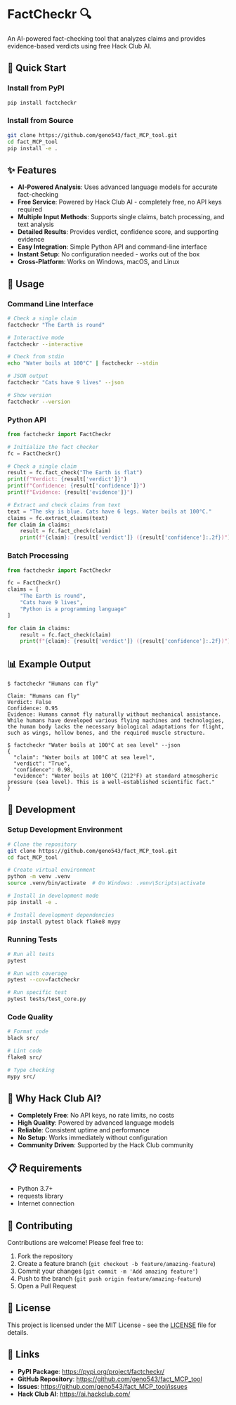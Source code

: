 # FactCheckr 🔍

An AI-powered fact-checking tool that analyzes claims and provides evidence-based verdicts using free Hack Club AI.

## 🚀 Quick Start

### Install from PyPI
```bash
pip install factcheckr
```

### Install from Source
```bash
git clone https://github.com/geno543/fact_MCP_tool.git
cd fact_MCP_tool
pip install -e .
```

## ✨ Features

- **AI-Powered Analysis**: Uses advanced language models for accurate fact-checking
- **Free Service**: Powered by Hack Club AI - completely free, no API keys required
- **Multiple Input Methods**: Supports single claims, batch processing, and text analysis
- **Detailed Results**: Provides verdict, confidence score, and supporting evidence
- **Easy Integration**: Simple Python API and command-line interface
- **Instant Setup**: No configuration needed - works out of the box
- **Cross-Platform**: Works on Windows, macOS, and Linux

## 📖 Usage

### Command Line Interface

```bash
# Check a single claim
factcheckr "The Earth is round"

# Interactive mode
factcheckr --interactive

# Check from stdin
echo "Water boils at 100°C" | factcheckr --stdin

# JSON output
factcheckr "Cats have 9 lives" --json

# Show version
factcheckr --version
```

### Python API

```python
from factcheckr import FactCheckr

# Initialize the fact checker
fc = FactCheckr()

# Check a single claim
result = fc.fact_check("The Earth is flat")
print(f"Verdict: {result['verdict']}")
print(f"Confidence: {result['confidence']}")
print(f"Evidence: {result['evidence']}")

# Extract and check claims from text
text = "The sky is blue. Cats have 6 legs. Water boils at 100°C."
claims = fc.extract_claims(text)
for claim in claims:
    result = fc.fact_check(claim)
    print(f"{claim}: {result['verdict']} ({result['confidence']:.2f})")
```

### Batch Processing

```python
from factcheckr import FactCheckr

fc = FactCheckr()
claims = [
    "The Earth is round",
    "Cats have 9 lives", 
    "Python is a programming language"
]

for claim in claims:
    result = fc.fact_check(claim)
    print(f"{claim}: {result['verdict']} ({result['confidence']:.2f})")
```

## 📊 Example Output

```
$ factcheckr "Humans can fly"

Claim: "Humans can fly"
Verdict: False
Confidence: 0.95
Evidence: Humans cannot fly naturally without mechanical assistance. While humans have developed various flying machines and technologies, the human body lacks the necessary biological adaptations for flight, such as wings, hollow bones, and the required muscle structure.

$ factcheckr "Water boils at 100°C at sea level" --json
{
  "claim": "Water boils at 100°C at sea level",
  "verdict": "True",
  "confidence": 0.98,
  "evidence": "Water boils at 100°C (212°F) at standard atmospheric pressure (sea level). This is a well-established scientific fact."
}
```

## 🔧 Development

### Setup Development Environment

```bash
# Clone the repository
git clone https://github.com/geno543/fact_MCP_tool.git
cd fact_MCP_tool

# Create virtual environment
python -m venv .venv
source .venv/bin/activate  # On Windows: .venv\Scripts\activate

# Install in development mode
pip install -e .

# Install development dependencies
pip install pytest black flake8 mypy
```

### Running Tests

```bash
# Run all tests
pytest

# Run with coverage
pytest --cov=factcheckr

# Run specific test
pytest tests/test_core.py
```

### Code Quality

```bash
# Format code
black src/

# Lint code
flake8 src/

# Type checking
mypy src/
```

## 🌟 Why Hack Club AI?

- **Completely Free**: No API keys, no rate limits, no costs
- **High Quality**: Powered by advanced language models
- **Reliable**: Consistent uptime and performance
- **No Setup**: Works immediately without configuration
- **Community Driven**: Supported by the Hack Club community

## 📋 Requirements

- Python 3.7+
- requests library
- Internet connection

## 🤝 Contributing

Contributions are welcome! Please feel free to:

1. Fork the repository
2. Create a feature branch (`git checkout -b feature/amazing-feature`)
3. Commit your changes (`git commit -m 'Add amazing feature'`)
4. Push to the branch (`git push origin feature/amazing-feature`)
5. Open a Pull Request

## 📄 License

This project is licensed under the MIT License - see the [LICENSE](LICENSE) file for details.

## 🔗 Links

- **PyPI Package**: https://pypi.org/project/factcheckr/
- **GitHub Repository**: https://github.com/geno543/fact_MCP_tool
- **Issues**: https://github.com/geno543/fact_MCP_tool/issues
- **Hack Club AI**: https://ai.hackclub.com/